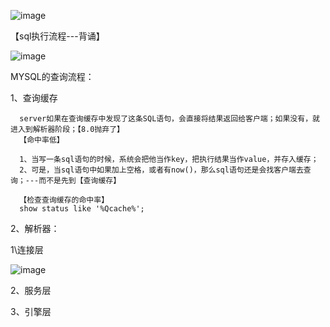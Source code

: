 ![image](https://user-images.githubusercontent.com/38878365/197306950-6910990c-5d08-4a74-88b5-4ec52e138abf.png)

【sql执行流程---背诵】

![image](https://user-images.githubusercontent.com/38878365/197307278-e2fd7148-8121-437f-91ac-5044446043ad.png)


MYSQL的查询流程：

1、查询缓存
      
      server如果在查询缓存中发现了这条SQL语句，会直接将结果返回给客户端；如果没有，就进入到解析器阶段；【8.0抛弃了】
      【命中率低】
      
      1、当写一条sql语句的时候，系统会把他当作key，把执行结果当作value，并存入缓存；
      2、可是，当sql语句中如果加上空格，或者有now()，那么sql语句还是会找客户端去查询；---而不是先到【查询缓存】
      
      【检查查询缓存的命中率】
      show status like '%Qcache%';
      
2、解析器：

      
      
      
      
      
      
      
      
      
      











1\连接层

![image](https://user-images.githubusercontent.com/38878365/197307185-4dd82813-cb50-47c4-a102-053837435b63.png)




2、服务层



3、引擎层











